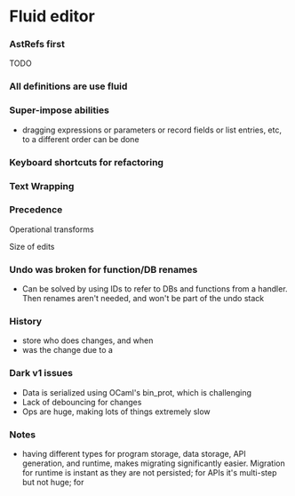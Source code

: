 # Fluid editor

### AstRefs first

TODO

### All definitions are use fluid

### Super-impose abilities

* dragging expressions or parameters or record fields or list entries, etc, to a different order can be done 

### Keyboard shortcuts for refactoring

### Text Wrapping

### Precedence

Operational transforms

Size of edits

### Undo was broken for function/DB renames

* Can be solved by using IDs to refer to DBs and functions from a handler. Then renames aren't needed, and won't be part of the undo stack



### History

* store who does changes, and when
* was the change due to a 



### Dark v1 issues

* Data is serialized using OCaml's bin\_prot, which is challenging
* Lack of debouncing for changes
* Ops are huge, making lots of things extremely slow

### Notes

* having different types for program storage, data storage, API generation, and runtime, makes migrating significantly easier. Migration for runtime is instant as they are not persisted; for APIs it's multi-step but not huge; for 

